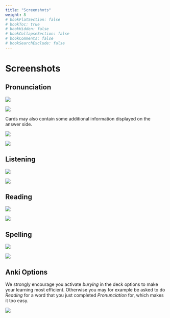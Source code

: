 ```yaml
---
title: "Screenshots"
weight: 8
# bookFlatSection: false
# bookToc: true
# bookHidden: false
# bookCollapseSection: false
# bookComments: false
# bookSearchExclude: false
---
```


# Screenshots

## Pronunciation

![](es_pronunciation_q.png)

![](es_pronunciation_a.png)

Cards may also contain some additional information displayed on the answer
side.

![](es_pronunciation_q2.png)

![](es_pronunciation_a2.png)


## Listening

![](es_listening_q.png)

![](es_listening_a.png)


## Reading

![](es_reading_q.png)

![](es_reading_a.png)


## Spelling

![](es_spelling_q.png)

![](es_spelling_a.png)


## Anki Options

We strongly encourage you activate _burying_ in the deck options to make your
learning most efficient. Otherwise you may for example be asked to do _Reading_
for a word that you just completed _Pronunciation_ for, which makes it too
easy.

![](options_burying.png)
